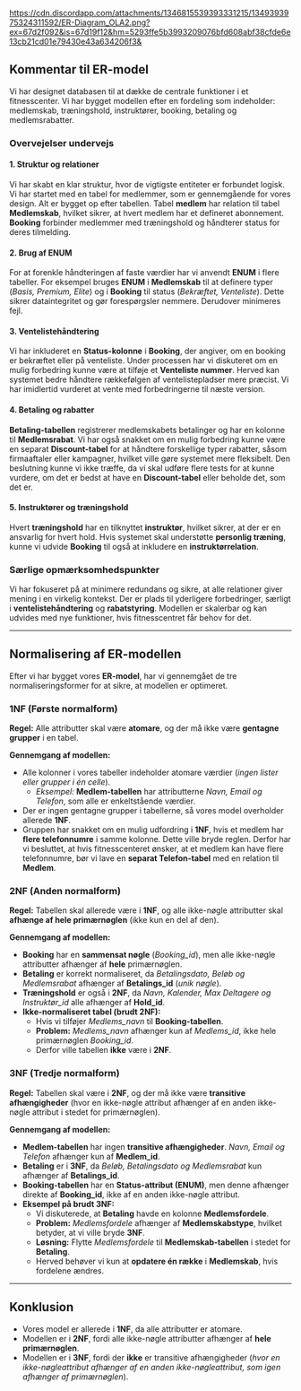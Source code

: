 https://cdn.discordapp.com/attachments/1346815539393331215/1349393975324311592/ER-Diagram_OLA2.png?ex=67d2f092&is=67d19f12&hm=5293ffe5b3993209076bfd608abf38cfde6e13cb21cd01e79430e43a634206f3&

## Kommentar til ER-model

Vi har designet databasen til at dække de centrale funktioner i et fitnesscenter. Vi har bygget modellen efter en fordeling som indeholder: medlemskab, træningshold, instruktører, booking, betaling og medlemsrabatter.

### Overvejelser undervejs

#### 1. Struktur og relationer
Vi har skabt en klar struktur, hvor de vigtigste entiteter er forbundet logisk. Vi har startet med en tabel for medlemmer, som er gennemgående for vores design. Alt er bygget op efter tabellen. Tabel **medlem** har relation til tabel **Medlemskab**, hvilket sikrer, at hvert medlem har et defineret abonnement. **Booking** forbinder medlemmer med træningshold og håndterer status for deres tilmelding.

#### 2. Brug af ENUM
For at forenkle håndteringen af faste værdier har vi anvendt **ENUM** i flere tabeller. For eksempel bruges **ENUM** i **Medlemskab** til at definere typer (*Basis, Premium, Elite*) og i **Booking** til status (*Bekræftet, Venteliste*). Dette sikrer dataintegritet og gør forespørgsler nemmere. Derudover minimeres fejl.

#### 3. Ventelistehåndtering
Vi har inkluderet en **Status-kolonne** i **Booking**, der angiver, om en booking er bekræftet eller på venteliste. Under processen har vi diskuteret om en mulig forbedring kunne være at tilføje et **Venteliste nummer**. Herved kan systemet bedre håndtere rækkefølgen af ventelistepladser mere præcist. Vi har imidlertid vurderet at vente med forbedringerne til næste version.

#### 4. Betaling og rabatter
**Betaling-tabellen** registrerer medlemskabets betalinger og har en kolonne til **Medlemsrabat**. Vi har også snakket om en mulig forbedring kunne være en separat **Discount-tabel** for at håndtere forskellige typer rabatter, såsom firmaaftaler eller kampagner, hvilket ville gøre systemet mere fleksibelt. Den beslutning kunne vi ikke træffe, da vi skal udføre flere tests for at kunne vurdere, om det er bedst at have en **Discount-tabel** eller beholde det, som det er.

#### 5. Instruktører og træningshold
Hvert **træningshold** har en tilknyttet **instruktør**, hvilket sikrer, at der er en ansvarlig for hvert hold. Hvis systemet skal understøtte **personlig træning**, kunne vi udvide **Booking** til også at inkludere en **instruktørrelation**.

### Særlige opmærksomhedspunkter
Vi har fokuseret på at minimere redundans og sikre, at alle relationer giver mening i en virkelig kontekst. Der er plads til yderligere forbedringer, særligt i **ventelistehåndtering** og **rabatstyring**. Modellen er skalerbar og kan udvides med nye funktioner, hvis fitnesscentret får behov for det.

---

## Normalisering af ER-modellen
Efter vi har bygget vores **ER-model**, har vi gennemgået de tre normaliseringsformer for at sikre, at modellen er optimeret.

### 1NF (Første normalform)
**Regel:** Alle attributter skal være **atomare**, og der må ikke være **gentagne grupper** i en tabel.

**Gennemgang af modellen:**
- Alle kolonner i vores tabeller indeholder atomare værdier (*ingen lister eller grupper i én celle*). 
  - *Eksempel:* **Medlem-tabellen** har attributterne *Navn, Email og Telefon*, som alle er enkeltstående værdier.
- Der er ingen gentagne grupper i tabellerne, så vores model overholder allerede **1NF**.
- Gruppen har snakket om en mulig udfordring i **1NF**, hvis et medlem har **flere telefonnumre** i samme kolonne. Dette ville bryde reglen. Derfor har vi besluttet, at hvis fitnesscenteret ønsker, at et medlem kan have flere telefonnumre, bør vi lave en **separat Telefon-tabel** med en relation til **Medlem**.

### 2NF (Anden normalform)
**Regel:** Tabellen skal allerede være i **1NF**, og alle ikke-nøgle attributter skal **afhænge af hele primærnøglen** (ikke kun en del af den).

**Gennemgang af modellen:**
- **Booking** har en **sammensat nøgle** (*Booking_id*), men alle ikke-nøgle attributter afhænger af **hele** primærnøglen.
- **Betaling** er korrekt normaliseret, da *Betalingsdato, Beløb og Medlemsrabat* afhænger af **Betalings_id** (*unik nøgle*).
- **Træningshold** er også i **2NF**, da *Navn, Kalender, Max Deltagere og Instruktør_id* alle afhænger af **Hold_id**.
- **Ikke-normaliseret tabel (brudt 2NF):**
  - Hvis vi tilføjer *Medlems_navn* til **Booking-tabellen**.
  - **Problem:** *Medlems_navn* afhænger kun af *Medlems_id*, ikke hele primærnøglen *Booking_id*.
  - Derfor ville tabellen **ikke** være i **2NF**.

### 3NF (Tredje normalform)
**Regel:** Tabellen skal være i **2NF**, og der må ikke være **transitive afhængigheder** (hvor en ikke-nøgle attribut afhænger af en anden ikke-nøgle attribut i stedet for primærnøglen).

**Gennemgang af modellen:**
- **Medlem-tabellen** har ingen **transitive afhængigheder**. *Navn, Email og Telefon* afhænger kun af **Medlem_id**.
- **Betaling** er i **3NF**, da *Beløb, Betalingsdato og Medlemsrabat* kun afhænger af **Betalings_id**.
- **Booking-tabellen** har en **Status-attribut (ENUM)**, men denne afhænger direkte af **Booking_id**, ikke af en anden ikke-nøgle attribut.
- **Eksempel på brudt 3NF:**
  - Vi diskuterede, at **Betaling** havde en kolonne **Medlemsfordele**.
  - **Problem:** *Medlemsfordele* afhænger af **Medlemskabstype**, hvilket betyder, at vi ville bryde **3NF**.
  - **Løsning:** Flytte *Medlemsfordele* til **Medlemskab-tabellen** i stedet for **Betaling**. 
  - Herved behøver vi kun at **opdatere én række** i **Medlemskab**, hvis fordelene ændres.

---

## Konklusion
- Vores model er allerede i **1NF**, da alle attributter er atomare.
- Modellen er i **2NF**, fordi alle ikke-nøgle attributter afhænger af **hele primærnøglen**.
- Modellen er i **3NF**, fordi der **ikke** er transitive afhængigheder (*hvor en ikke-nøgleattribut afhænger af en anden ikke-nøgleattribut, som igen afhænger af primærnøglen*).

